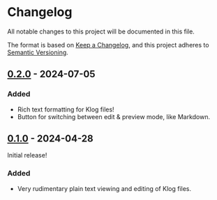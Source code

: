 # Changelog

All notable changes to this project will be documented in this file.

The format is based on [Keep a Changelog](https://keepachangelog.com/en/1.1.0/),
and this project adheres to
[Semantic Versioning](https://semver.org/spec/v2.0.0.html).

## [0.2.0] - 2024-07-05

### Added

- Rich text formatting for Klog files!
- Button for switching between edit & preview mode, like Markdown.

## [0.1.0] - 2024-04-28

Initial release!

### Added

- Very rudimentary plain text viewing and editing of Klog files.

[0.2.0]: https://github.com/ovyerus/obsidian-klog/releases/tag/v0.2.0
[0.1.0]: https://github.com/ovyerus/obsidian-klog/releases/tag/0.1.0
